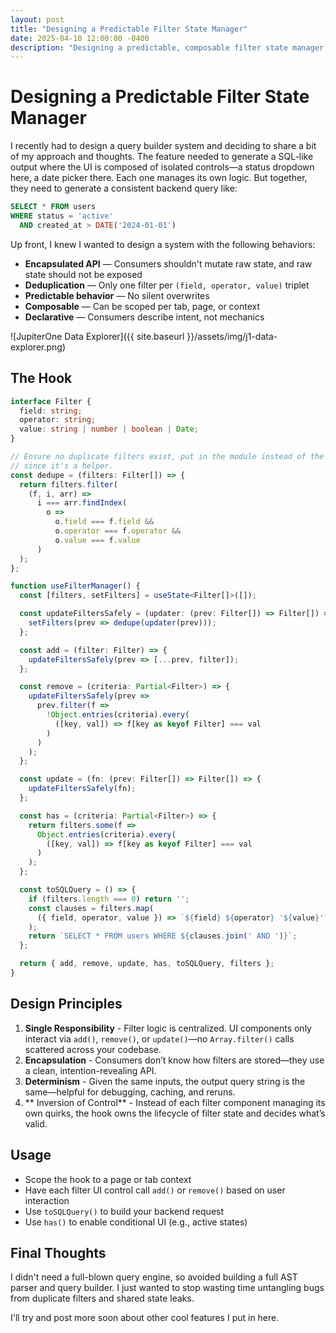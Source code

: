 ```yaml
---
layout: post
title: "Designing a Predictable Filter State Manager"
date: 2025-04-10 12:00:00 -0400
description: "Designing a predictable, composable filter state manager for query-building UIs. Covers API encapsulation, deduplication, and SQL query generation using React hooks."
---
```

# Designing a Predictable Filter State Manager

I recently had to design a query builder system and deciding to share a bit of my approach and thoughts. The feature needed to generate a SQL-like output where the UI is composed of isolated controls—a status dropdown here, a date picker there. Each one manages its own logic. But together, they need to generate a consistent backend query like:

```sql
SELECT * FROM users
WHERE status = 'active'
  AND created_at > DATE('2024-01-01')
```

Up front, I knew I wanted to design a system with the following behaviors:
- **Encapsulated API** — Consumers shouldn't mutate raw state, and raw state should not be exposed 
- **Deduplication** — Only one filter per `(field, operator, value)` triplet  
- **Predictable behavior** — No silent overwrites  
- **Composable** — Can be scoped per tab, page, or context  
- **Declarative** — Consumers describe intent, not mechanics
  
![JupiterOne Data Explorer]({{ site.baseurl }}/assets/img/j1-data-explorer.png)

## The Hook

```ts
interface Filter {
  field: string;
  operator: string;
  value: string | number | boolean | Date;
}

// Ensure no duplicate filters exist, put in the module instead of the hook
// since it's a helper.
const dedupe = (filters: Filter[]) => {
  return filters.filter(
    (f, i, arr) =>
      i === arr.findIndex(
        o =>
          o.field === f.field &&
          o.operator === f.operator &&
          o.value === f.value
      )
  );
};

function useFilterManager() {
  const [filters, setFilters] = useState<Filter[]>([]);

  const updateFiltersSafely = (updater: (prev: Filter[]) => Filter[]) => {
    setFilters(prev => dedupe(updater(prev)));
  };

  const add = (filter: Filter) => {
    updateFiltersSafely(prev => [...prev, filter]);
  };

  const remove = (criteria: Partial<Filter>) => {
    updateFiltersSafely(prev =>
      prev.filter(f =>
        !Object.entries(criteria).every(
          ([key, val]) => f[key as keyof Filter] === val
        )
      )
    );
  };

  const update = (fn: (prev: Filter[]) => Filter[]) => {
    updateFiltersSafely(fn);
  };

  const has = (criteria: Partial<Filter>) => {
    return filters.some(f =>
      Object.entries(criteria).every(
        ([key, val]) => f[key as keyof Filter] === val
      )
    );
  };

  const toSQLQuery = () => {
    if (filters.length === 0) return '';
    const clauses = filters.map(
      ({ field, operator, value }) => `${field} ${operator} '${value}'`
    );
    return `SELECT * FROM users WHERE ${clauses.join(' AND ')}`;
  };

  return { add, remove, update, has, toSQLQuery, filters };
}
```

## Design Principles

1. **Single Responsibility** - Filter logic is centralized. UI components only interact via `add()`, `remove()`, or `update()`—no `Array.filter()` calls scattered across your codebase.
2. **Encapsulation** - Consumers don’t know how filters are stored—they use a clean, intention-revealing API.
3. **Determinism** - Given the same inputs, the output query string is the same—helpful for debugging, caching, and reruns.
4. ** Inversion of Control** - Instead of each filter component managing its own quirks, the hook owns the lifecycle of filter state and decides what’s valid.

## Usage

- Scope the hook to a page or tab context
- Have each filter UI control call `add()` or `remove()` based on user interaction
- Use `toSQLQuery()` to build your backend request
- Use `has()` to enable conditional UI (e.g., active states)

## Final Thoughts

I didn't need a full-blown query engine, so avoided building a full AST parser and query builder. I just wanted to stop wasting time untangling bugs from duplicate filters and shared state leaks.

I'll try and post more soon about other cool features I put in here.
